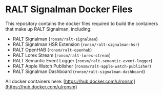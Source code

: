 # RALT Signalman Docker Files

This repository contains the docker files required to build the containers that make up RALT Signalman, including:
* RALT Signalman (```ronsm/ralt-signalman```)
* RALT Signalman HSR Extension (```ronsm/ralt-signalman-hsr```)
* RALT OpenHAB (```ronsm/ralt-openhab```)
* RALT Lorex Stream (```ronsm/ralt-lorex-stream```)
* RALT Semantic Event Logger (```ronsm/ralt-semantic-event-logger```)
* RALT Apple Watch Publisher (```ronsm/ralt-apple-watch-publisher```)
* RALT Signalman Dashboard (```ronsm/ralt-signalman-dashboard```)

All docker containers here: [https://hub.docker.com/u/ronsm](https://hub.docker.com/u/ronsm)
